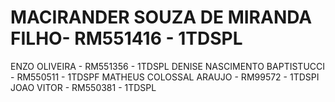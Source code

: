 # MACIRANDER SOUZA DE MIRANDA FILHO- RM551416 - 1TDSPL
ENZO OLIVEIRA - RM551356 - 1TDSPL
DENISE NASCIMENTO BAPTISTUCCI - RM550511 - 1TDSPF
MATHEUS COLOSSAL ARAUJO - RM99572 - 1TDSPI
JOAO VITOR - RM550381 - 1TDSPL
